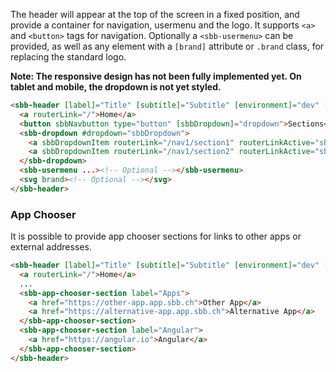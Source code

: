 The header will appear at the top of the screen in a fixed position, and provide a container
for navigation, usermenu and the logo.
It supports `<a>` and `<button>` tags for navigation. Optionally a `<sbb-usermenu>` can be
provided, as well as any element with a `[brand]` attribute or `.brand` class, for replacing
the standard logo.

**Note: The responsive design has not been fully implemented yet. On tablet and mobile, the
dropdown is not yet styled.**

```html
<sbb-header [label]="Title" [subtitle]="Subtitle" [environment]="dev" [environmentColor]="red">
  <a routerLink="/">Home</a>
  <button sbbNavbutton type="button" [sbbDropdown]="dropdown">Sections</button>
  <sbb-dropdown #dropdown="sbbDropdown">
    <a sbbDropdownItem routerLink="/nav1/section1" routerLinkActive="sbb-selected">Option 1</a>
    <a sbbDropdownItem routerLink="/nav1/section2" routerLinkActive="sbb-selected">Option 2</a>
  </sbb-dropdown>
  <sbb-usermenu ...><!-- Optional --></sbb-usermenu>
  <svg brand><!-- Optional --></svg>
</sbb-header>
```

### App Chooser

It is possible to provide app chooser sections for links to other apps or external addresses.

```html
<sbb-header [label]="Title" [subtitle]="Subtitle" [environment]="dev" [environmentColor]="red">
  <a routerLink="/">Home</a>
  ...
  <sbb-app-chooser-section label="Apps">
    <a href="https://other-app.app.sbb.ch">Other App</a>
    <a href="https://alternative-app.app.sbb.ch">Alternative App</a>
  </sbb-app-chooser-section>
  <sbb-app-chooser-section label="Angular">
    <a href="https://angular.io">Angular</a>
  </sbb-app-chooser-section>
</sbb-header>
```
